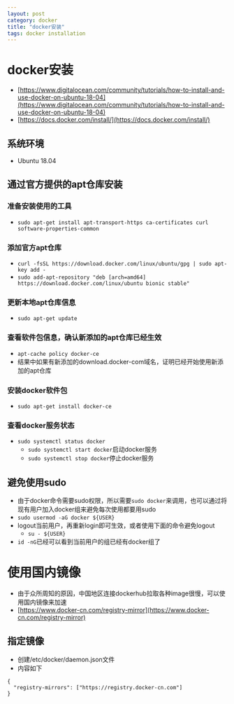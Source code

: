 ```yaml
---
layout: post
category: docker
title: "docker安装"
tags: docker installation
---
```


# docker安装
* [https://www.digitalocean.com/community/tutorials/how-to-install-and-use-docker-on-ubuntu-18-04](https://www.digitalocean.com/community/tutorials/how-to-install-and-use-docker-on-ubuntu-18-04)
* [https://docs.docker.com/install/](https://docs.docker.com/install/)

## 系统环境
* Ubuntu 18.04

## 通过官方提供的apt仓库安装

### 准备安装使用的工具
* `sudo apt-get install apt-transport-https ca-certificates curl software-properties-common`

### 添加官方apt仓库
* `curl -fsSL https://download.docker.com/linux/ubuntu/gpg | sudo apt-key add -`
* `sudo add-apt-repository "deb [arch=amd64] https://download.docker.com/linux/ubuntu bionic stable"`

### 更新本地apt仓库信息
* `sudo apt-get update`

### 查看软件包信息，确认新添加的apt仓库已经生效
* `apt-cache policy docker-ce`
* 结果中如果有新添加的download.docker-com域名，证明已经开始使用新添加的apt仓库

### 安装docker软件包
* `sudo apt-get install docker-ce`

### 查看docker服务状态
* `sudo systemctl status docker`
    * `sudo systemctl start docker`启动docker服务
    * `sudo systemctl stop docker`停止docker服务

## 避免使用sudo
* 由于docker命令需要sudo权限，所以需要`sudo docker`来调用，也可以通过将现有用户加入docker组来避免每次使用都要用sudo
* `sudo usermod -aG docker ${USER}`
* logout当前用户，再重新login即可生效，或者使用下面的命令避免logout
    * `su - ${USER}`
* `id -nG`已经可以看到当前用户的组已经有docker组了

# 使用国内镜像
* 由于众所周知的原因，中国地区连接dockerhub拉取各种image很慢，可以使用国内镜像来加速
* [https://www.docker-cn.com/registry-mirror](https://www.docker-cn.com/registry-mirror)

## 指定镜像
* 创建/etc/docker/daemon.json文件
* 内容如下
```
{
  "registry-mirrors": ["https://registry.docker-cn.com"]
}
```
